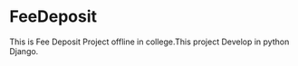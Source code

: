 # FeeDeposit

This is Fee Deposit Project offline in college.This project Develop in python Django.

